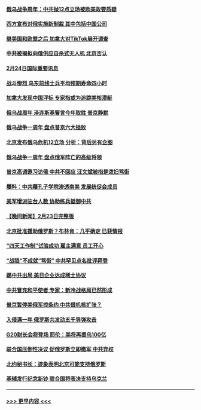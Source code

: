 #### [俄乌战争周年：中共抛12点立场被欧美政要质疑](../pages/prog202/a103656643.md?t=02250643) 
#### [西方宣布对俄实施新制裁 其中包括中国公司](../pages/prog202/a103656620.md?t=02250643) 
#### [继美国和欧盟之后 加拿大对TikTok展开调查](../pages/prog202/a103656561.md?t=02250643) 
#### [中共被揭拟向俄供应自杀式无人机 北京否认](../pages/prog202/a103656492.md?t=02250643) 
#### [2月24日国际重要讯息](../pages/prog202/a103656443.md?t=02250643) 
#### [战斗惨烈 乌东前线士兵平均预期寿命四小时](../pages/prog202/a103656429.md?t=02250643) 
#### [加拿大发现中国浮标 专家指或为追踪美核潜艇](../pages/prog202/a103656426.md?t=02250643) 
#### [俄乌战周年 泽连斯基誓言今年取胜 普京静默](../pages/prog202/a103656419.md?t=02250643) 
#### [俄乌战争一周年 盘点普京六大挫败](../pages/prog202/a103656407.md?t=02250643) 
#### [北京发布俄乌危机12立场 分析：背后另有企图](../pages/prog202/a103656396.md?t=02250643) 
#### [俄乌战争一周年 盘点俄军阵亡的高级将领](../pages/prog202/a103656346.md?t=02250643) 
#### [普京高调邀习访俄 中共不回应 汪文斌被指是泼妇骂街](../pages/prog202/a103656273.md?t=02250643) 
#### [爆料：中共藉孔子学院渗透南美 发展统促会成员](../pages/prog202/a103656280.md?t=02250643) 
#### [美军增派驻台人数 协助练兵抵御中共](../pages/prog202/a103656271.md?t=02250643) 
#### [【晚间新闻】2月23日完整版](../pages/prog202/a103656234.md?t=02250643) 
#### [北京批准援助俄罗斯？布林肯：几乎确定 已获情报](../pages/prog202/a103656180.md?t=02250643) 
#### [“四天工作制”试验成功 雇主满意 员工开心](../pages/prog202/a103656131.md?t=02250643) 
#### [“战狼”不成就“骂街” 中共罕见点名批评拜登](../pages/prog202/a103656130.md?t=02250643) 
#### [踢中共出局 美日企业达成稀土协议](../pages/prog202/a103656122.md?t=02250643) 
#### [中共冒充和平使者 专家：新冷战格局已然形成](../pages/prog202/a103656121.md?t=02250643) 
#### [普京暂停美俄军控条约 中共借机核扩张？](../pages/prog202/a103656119.md?t=02250643) 
#### [入侵满一年 俄罗斯共发动五千导弹攻击](../pages/prog202/a103656118.md?t=02250643) 
#### [G20财长会将登场 耶伦：美将再援乌100亿](../pages/prog202/a103656120.md?t=02250643) 
#### [联合国压倒性决议 促俄罗斯立即撤军 中共弃权](../pages/prog202/a103656102.md?t=02250643) 
#### [北约秘书长：迹象表明北京可能支持俄罗斯](../pages/prog202/a103655891.md?t=02250643) 
#### [基辅发行纪念新钞 联合国将表决支持乌克兰](../pages/prog202/a103655890.md?t=02250643) 

----
#### [ >>> 更早内容 <<< ](../indexes/prog202-earlier.md)
